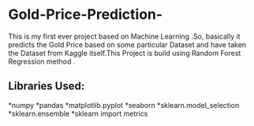 # Gold-Price-Prediction-

This is my first ever project based on Machine Learning .So, basically it predicts the Gold Price based on some particular Dataset and 
have taken the Dataset from Kaggle itself.This Project is build using Random Forest Regression method .

## Libraries Used:
*numpy 
*pandas
*matplotlib.pyplot
*seaborn 
*sklearn.model_selection 
*sklearn.ensemble
*sklearn import metrics


